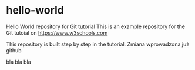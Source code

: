 # hello-world
Hello World repository for Git tutorial
This is an example repository for the Git tutoial on https://www.w3schools.com

This repository is built step by step in the tutorial.
Zmiana wprowadzona już github


bla bla bla
